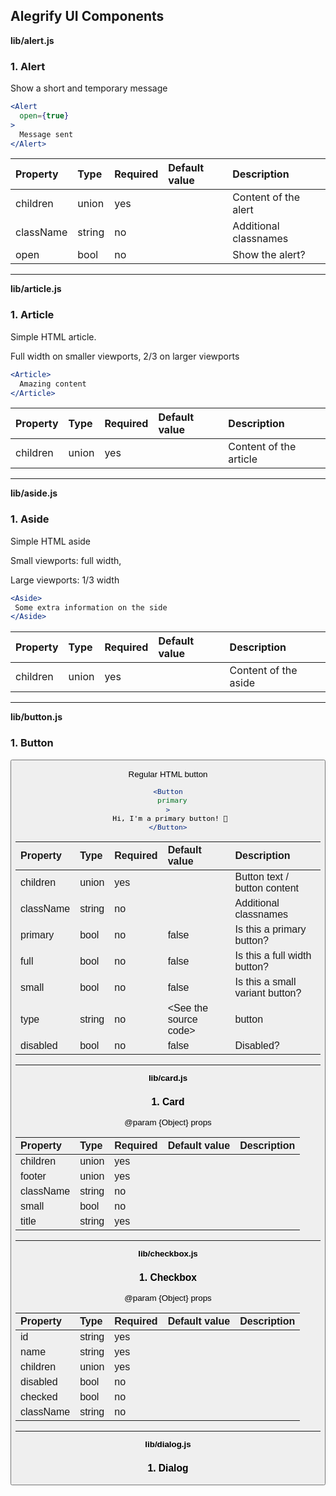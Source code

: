 Alegrify UI Components
----------

**lib/alert.js**

### 1. Alert

<Alert />

Show a short and temporary message

```jsx
<Alert
  open={true}
>
  Message sent
</Alert>
```   




Property | Type | Required | Default value | Description
:--- | :--- | :--- | :--- | :---
children|union|yes||Content of the alert
className|string|no||Additional classnames
open|bool|no||Show the alert?
-----
**lib/article.js**

### 1. Article

<Article />

Simple HTML article.

Full width on smaller viewports, 2/3 on larger viewports

```jsx
<Article>
  Amazing content
</Article>
```   




Property | Type | Required | Default value | Description
:--- | :--- | :--- | :--- | :---
children|union|yes||Content of the article
-----
**lib/aside.js**

### 1. Aside

<Aside />

Simple HTML aside

Small viewports: full width,

Large viewports: 1/3 width

```jsx
<Aside>
 Some extra information on the side
</Aside>
```   




Property | Type | Required | Default value | Description
:--- | :--- | :--- | :--- | :---
children|union|yes||Content of the aside
-----
**lib/button.js**

### 1. Button

<Button />

Regular HTML button

```jsx
<Button
  primary
>
 Hi, I'm a primary button! 🎉
</Button>
```   




Property | Type | Required | Default value | Description
:--- | :--- | :--- | :--- | :---
children|union|yes||Button text / button content
className|string|no||Additional classnames
primary|bool|no|false|Is this a primary button?
full|bool|no|false|Is this a full width button?
small|bool|no|false|Is this a small variant button?
type|string|no|&lt;See the source code&gt;|button|submit
disabled|bool|no|false|Disabled?
-----
**lib/card.js**

### 1. Card

<Card />
@param {Object} props   




Property | Type | Required | Default value | Description
:--- | :--- | :--- | :--- | :---
children|union|yes||
footer|union|yes||
className|string|no||
small|bool|no||
title|string|yes||
-----
**lib/checkbox.js**

### 1. Checkbox

<Checkbox />
@param {Object} props   




Property | Type | Required | Default value | Description
:--- | :--- | :--- | :--- | :---
id|string|yes||
name|string|yes||
children|union|yes||
disabled|bool|no||
checked|bool|no||
className|string|no||
-----
**lib/dialog.js**

### 1. Dialog

<Dialog />
@param {Object} props   




Property | Type | Required | Default value | Description
:--- | :--- | :--- | :--- | :---
children|union|yes||
className|string|no||
open|bool|no||
-----
**lib/input.js**

### 1. Input

<Input />
@param {Object} props   




Property | Type | Required | Default value | Description
:--- | :--- | :--- | :--- | :---
value|string|yes||
className|string|no||
type|string|no||
placeholder|string|no||
full|bool|no||
multiline|bool|no||
id|string|no||
name|string|no||
onValueChange|func|no||
onKeyUp|func|no||
onKeyDown|func|no||
onFocus|func|no||
onBlur|func|no||
-----
**lib/label.js**

### 1. Label

<Label />
@param {Object} props   




Property | Type | Required | Default value | Description
:--- | :--- | :--- | :--- | :---
children|union|yes||
className|string|no||
htmlFor|string|no||
error|bool|no||
-----
**lib/main.js**

### 1. Main

<Main />
@param {Object} props   




Property | Type | Required | Default value | Description
:--- | :--- | :--- | :--- | :---
children|union|yes||
className|string|no||
-----
**lib/number-input.js**

### 1. NumberInput

<NumberInput />
@param {Object} props   




Property | Type | Required | Default value | Description
:--- | :--- | :--- | :--- | :---
className|string|no||
id|string|yes||
name|string|yes||
value|number|no||
disabled|bool|no||
wide|bool|no||
full|bool|no||
min|number|no||
max|number|no||
onValueChange|func|no||
-----
**lib/radio.js**

### 1. Radio

<Radio />
@param {Object} props   




Property | Type | Required | Default value | Description
:--- | :--- | :--- | :--- | :---
id|string|yes||
name|string|yes||
children|union|yes||
disabled|bool|no||
checked|bool|no||
className|string|no||
-----
**lib/range-input.js**

### 1. RangeInput

<RangeInput />
@param {Object} props   




Property | Type | Required | Default value | Description
:--- | :--- | :--- | :--- | :---
className|string|no||
id|string|yes||
name|string|yes||
value|number|no||
disabled|bool|no||
lowIndicator|string|no||
highIndicator|string|no||
min|number|no||
max|number|no||
step|number|no||
onValueChange|func|no||
-----
**lib/status-input.js**

### 1. StatusInput

<StatusInput />   




Property | Type | Required | Default value | Description
:--- | :--- | :--- | :--- | :---
className|string|no||
placeholder|string|no||
onValueChange|func|no||
onFocus|func|no||
onBlur|func|no||
actions|arrayOf|no||
-----

<sub>This document was generated by the <a href="https://github.com/marborkowski/react-doc-generator" target="_blank">**React DOC Generator v1.2.5**</a>.</sub>
